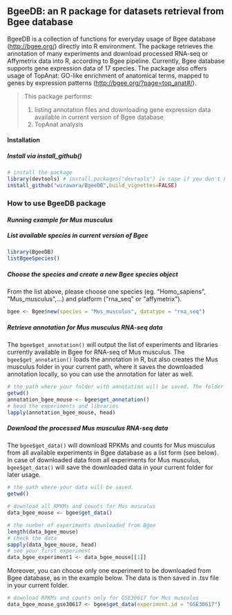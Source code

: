**BgeeDB: an R package for datasets retrieval from Bgee database**
------------------------------------------------------------------

BgeeDB is a collection of functions for everyday usage of Bgee database (<http://bgee.org/>) directly into R environment. 
The package retrieves the annotation of many experiments and download processed RNA-seq or Affymetrix data into R, according to Bgee pipeline. Currently, Bgee database supports gene expression data of 17 species.
The package also offers usage of TopAnat: GO-like enrichment of anatomical terms, mapped to genes by expression patterns (<http://bgee.org/?page=top_anat#/>).

> This package performs: 
> 1. listing annotation files and downloading gene expression data available in current version of Bgee database
> 2. TopAnat analysis

#### **Installation**

##### Install via install\_github()

``` r
# install the package
library(devtools) # install.packages("devtools") in case if you don't have devtools installed
install_github("wirawara/BgeeDB",build_vignettes=FALSE)
```

### **How to use BgeeDB package**

#### *Running example for Mus musculus*

##### List available species in current version of Bgee

``` r
library(BgeeDB)
listBgeeSpecies()
```

##### Choose the species and create a new Bgee species object

From the list above, please choose one species (eg. "Homo\_sapiens", "Mus\_musculus",...) and platform ("rna\_seq" or "affymetrix").

``` r
bgee <- Bgee$new(species = "Mus_musculus", datatype = "rna_seq")
```

##### Retrieve annotation for Mus musculus RNA-seq data

The ```bgee$get_annotation()``` will output the list of experiments and libraries currently available in Bgee for RNA-seq of Mus musculus. The ```bgee$get_annotation()``` loads the annotation in R, but also creates the Mus musculus folder in your current path, where it saves the downloaded annotation locally, so you can use the annotation for later as well.

``` r
# the path where your folder with annotation will be saved. The folder is named after your chosen species.
getwd()
annotation_bgee_mouse <- bgee$get_annotation()
# head the experiments and libraries
lapply(annotation_bgee_mouse, head)
```

##### Download the processed Mus musculus RNA-seq data

The ```bgee$get_data()``` will download RPKMs and counts for Mus musculus from all available experiments in Bgee database as a list form (see below). In case of downloaded data from all experiments for Mus musculus, ```bgee$get_data()``` will save the downloaded data in your current folder for later usage. 

``` r
# the path where your data will be saved. 
getwd()

# download all RPKMs and counts for Mus musculus
data_bgee_mouse <- bgee$get_data()

# the number of experiments downloaded from Bgee
length(data_bgee_mouse)
# check the data
sapply(data_bgee_mouse, head)
# see your first experiment
data_bgee_experiment1 <- data_bgee_mouse[[1]]
```

Moreover, you can choose only one experiment to be downloaded from Bgee database, as in the example below. The data is then saved in .tsv file in your current folder.

``` r
# download RPKMs and counts only for GSE30617 for Mus musculus
data_bgee_mouse_gse30617 <- bgee$get_data(experiment.id = "GSE30617")
```
